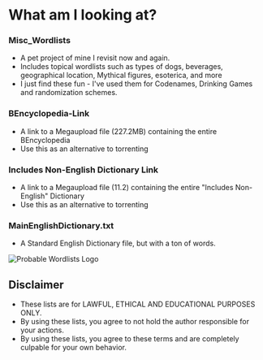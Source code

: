 # What am I looking at?

### Misc_Wordlists
  * A pet project of mine I revisit now and again.
  * Includes topical wordlists such as types of dogs, beverages, geographical location, Mythical figures, esoterica, and more
  * I just find these fun - I've used them for Codenames, Drinking Games and randomization schemes.

### BEncyclopedia-Link
  * A link to a Megaupload file (227.2MB) containing the entire BEncyclopedia
  * Use this as an alternative to torrenting
  
### Includes Non-English Dictionary Link
  * A link to a Megaupload file (11.2) containing the entire "Includes Non-English" Dictionary
  * Use this as an alternative to torrenting
  
### MainEnglishDictionary.txt
  * A Standard English Dictionary file, but with a ton of words.

![Probable Wordlists Logo](https://raw.githubusercontent.com/berzerk0/Probable-Wordlists/master/ProbableWordlistLogo.png)

## Disclaimer
 + These lists are for LAWFUL, ETHICAL AND EDUCATIONAL PURPOSES ONLY.
 + By using these lists, you agree to not hold the author responsible for your actions.
 + By using these lists, you agree to these terms and are completely culpable for your own behavior.
